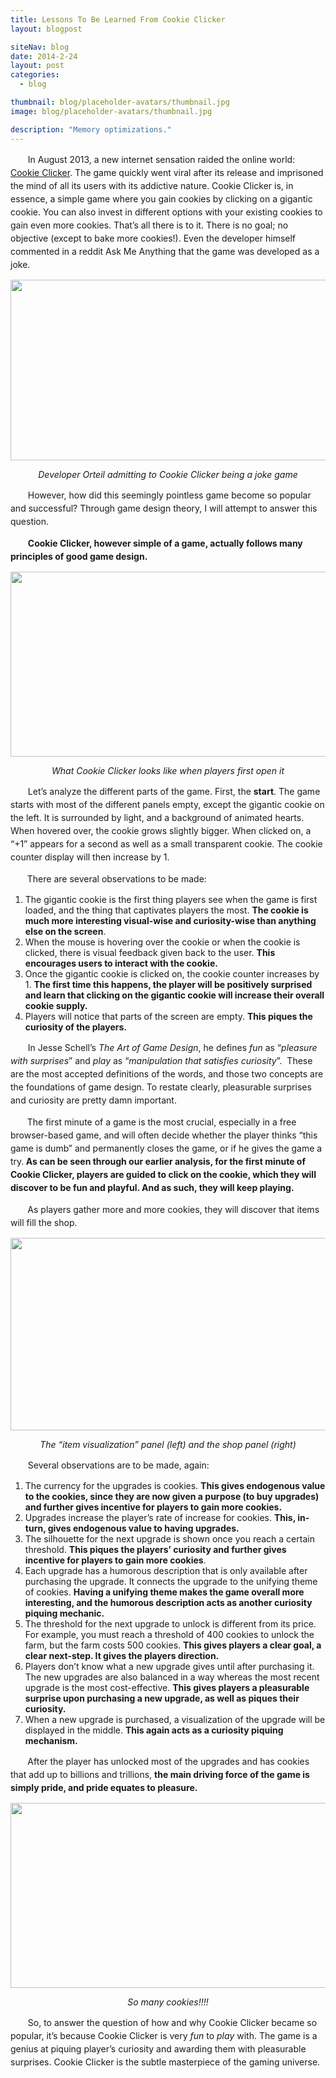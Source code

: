 ```yaml
---
title: Lessons To Be Learned From Cookie Clicker
layout: blogpost

siteNav: blog
date: 2014-2-24
layout: post
categories:
  - blog

thumbnail: blog/placeholder-avatars/thumbnail.jpg
image: blog/placeholder-avatars/thumbnail.jpg

description: "Memory optimizations."
---
```


<span style="visibility:hidden;">+++</span><span style="line-height:1.5;">In August 2013, a new internet sensation raided the online world: <a title="Cookie Clicker" href="http://orteil.dashnet.org/cookieclicker/" target="_blank">Cookie Clicker</a>. The game quickly went viral after its release and imprisoned the mind of all its users with its addictive nature. </span><span style="line-height:1.5;">Cookie Clicker is, in essence, a simple game where you gain cookies by clicking on a gigantic cookie. You can also invest in different options with your existing cookies to gain even more cookies. That’s all there is to it. There is no goal; no objective (except to bake more cookies!). Even the developer himself commented in a reddit Ask Me Anything that the game was developed as a joke.</span>

<img class="aligncenter" alt="" src="http://i.imgur.com/OCbY18s.png" width="626" height="289" />

<p style="text-align:center;">
  <i>Developer Orteil admitting to Cookie Clicker being a joke game</i>
</p>

<span style="visibility:hidden;">+++</span><span style="line-height:1.5;">However, how did this seemingly pointless game become so popular and successful? Through game design theory, I will attempt to answer this question.</span>

<span style="visibility:hidden;">+++</span>**<span style="line-height:1.5;">Cookie Clicker, however simple of a game, actually follows many principles of good game design.</span>**

<img class="aligncenter" alt="" src="http://i.imgur.com/tMHWkvI.png" width="624" height="296" />

<p style="text-align:center;">
  <i>What Cookie Clicker looks like when players first open it</i>
</p>

<span style="visibility:hidden;">+++</span><span style="line-height:1.5;">Let&#8217;s analyze the different parts of the game. First, the <strong>start</strong>. The game starts with most of the different panels empty, except the gigantic cookie on the left. It is surrounded by light, and a background of animated hearts. When hovered over, the cookie grows slightly bigger. When clicked on, a “+1” appears for a second as well as a small transparent cookie. The cookie counter display will then increase by 1.</span>

<span style="visibility:hidden;">+++</span><span style="line-height:1.5;">There are several observations to be made:</span>

  1. The gigantic cookie is the first thing players see when the game is first loaded, and the thing that captivates players the most. **The cookie is much more interesting visual-wise and curiosity-wise than anything else on the screen**.
  2. When the mouse is hovering over the cookie or when the cookie is clicked, there is visual feedback given back to the user. **This encourages users to interact with the cookie.**
  3. Once the gigantic cookie is clicked on, the cookie counter increases by 1. **The first time this happens, the player will be positively surprised and learn that clicking on the gigantic cookie will increase their overall cookie supply.**
  4. Players will notice that parts of the screen are empty. **This piques the curiosity of the players.**

<span style="visibility:hidden;">+++</span><span style="line-height:1.5;">In Jesse Schell’s <i>The Art of Game Design</i>, he defines <em>fun</em> as “<em>pleasure with surprises</em>” and <em>play</em> as “<em>manipulation that satisfies curiosity</em>”.  These are the most accepted definitions of the words, and those two concepts are the foundations of game design. To restate clearly, pleasurable surprises and curiosity are pretty damn important.</span>

<span style="visibility:hidden;">+++</span><span style="line-height:1.5;">The first minute of a game is the most crucial, especially in a free browser-based game, and will often decide whether the player thinks “this game is dumb” and permanently closes the game, or if he gives the game a try.<strong> As can be seen through our earlier analysis, f</strong><b>or the first minute of Cookie Clicker, players are guided to click on the cookie, which they will discover to be fun and playful. And as such, they will keep playing.</b></span>

<span style="visibility:hidden;">+++</span><span style="line-height:1.5;">As players gather more and more cookies, they will discover that items will fill the shop.</span>

<img class="aligncenter" alt="" src="http://i.imgur.com/l9TYYw4.png" width="624" height="308" />

<p style="text-align:center;">
  <i>The &#8220;item visualization&#8221; panel (left) and the shop panel (right)</i>
</p>

<span style="visibility:hidden;">+++</span><span style="line-height:1.5;">Several observations are to be made, again:</span>

  1. The currency for the upgrades is cookies. **This gives endogenous value to the cookies, since they are now given a purpose (to buy upgrades) and further gives incentive for players to gain more cookies.**
  2. Upgrades increase the player’s rate of increase for cookies. **This, in-turn, gives endogenous value to having upgrades.**
  3. The silhouette for the next upgrade is shown once you reach a certain threshold. **This piques the players’ curiosity and further gives incentive for players to gain more cookies**.
  4. Each upgrade has a humorous description that is only available after purchasing the upgrade. It connects the upgrade to the unifying theme of cookies. **Having a unifying theme makes the game overall more interesting, and the humorous description acts as another curiosity piquing mechanic.**
  5. The threshold for the next upgrade to unlock is different from its price. For example, you must reach a threshold of 400 cookies to unlock the farm, but the farm costs 500 cookies. **This gives players a clear goal, a clear next-step. It gives the players direction.**
  6. Players don’t know what a new upgrade gives until after purchasing it. The new upgrades are also balanced in a way whereas the most recent upgrade is the most cost-effective. **This gives players a pleasurable surprise upon purchasing a new upgrade, as well as piques their curiosity.**
  7. When a new upgrade is purchased, a visualization of the upgrade will be displayed in the middle. **This again acts as a curiosity piquing mechanism.**

<span style="visibility:hidden;">+++</span><span style="line-height:1.5;">After the player has unlocked most of the upgrades and has cookies that add up to billions and trillions, <strong>the main driving force of the game is simply pride, and pride equates to pleasure.</strong></span>

<img class="aligncenter" alt="" src="http://i.imgur.com/x5aYRJX.png" width="624" height="296" />

<p style="text-align:center;">
  <i>So many cookies!!!!</i>
</p>

<span style="visibility:hidden;">+++</span><span style="line-height:1.5;">So, to answer the question of how and why Cookie Clicker became so popular, it’s because Cookie Clicker is very <i>fun</i> to <i>play</i> with. The game is a genius at piquing player’s curiosity and awarding them with pleasurable surprises. Cookie Clicker is the subtle masterpiece of the gaming universe.</span>